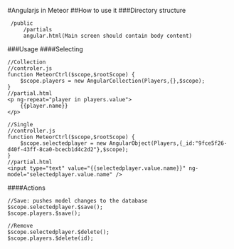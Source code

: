 #Angularjs in Meteor
##How to use it
###Directory structure

     /public
         /partials
         angular.html(Main screen should contain body content)

###Usage
####Selecting

    //Collection
    //controler.js
    function MeteorCtrl($scope,$rootScope) {
        $scope.players = new AngularCollection(Players,{},$scope);
    }
    //partial.html
    <p ng-repeat="player in players.value">
        {{player.name}}
    </p>

    //Single
    //controller.js
    function MeteorCtrl($scope,$rootScope) {
        $scope.selectedplayer = new AngularObject(Players,{_id:"9fce5f26-d40f-43ff-8ca0-bcecb1d4c2d2"},$scope);
    }
    //partial.html
    <input type="text" value="{{selectedplayer.value.name}}" ng-model="selectedplayer.value.name" />

####Actions

    //Save: pushes model changes to the database
    $scope.selectedplayer.$save();
    $scope.players.$save();

    //Remove
    $scope.selectedplayer.$delete();
    $scope.players.$delete(id);


